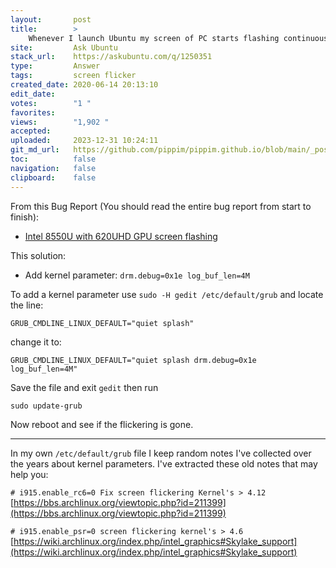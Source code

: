 ```yaml
---
layout:       post
title:        >
    Whenever I launch Ubuntu my screen of PC starts flashing continuously
site:         Ask Ubuntu
stack_url:    https://askubuntu.com/q/1250351
type:         Answer
tags:         screen flicker
created_date: 2020-06-14 20:13:10
edit_date:    
votes:        "1 "
favorites:    
views:        "1,902 "
accepted:     
uploaded:     2023-12-31 10:24:11
git_md_url:   https://github.com/pippim/pippim.github.io/blob/main/_posts/2020/2020-06-14-Whenever-I-launch-Ubuntu-my-screen-of-PC-starts-flashing-continuously.md
toc:          false
navigation:   false
clipboard:    false
---
```


From this Bug Report (You should read the entire bug report from start to finish):

- [Intel 8550U with 620UHD GPU screen flashing][1]

This solution:

- Add kernel parameter: `drm.debug=0x1e log_buf_len=4M`

To add a kernel parameter use `sudo -H gedit /etc/default/grub` and locate the line:

``` 
GRUB_CMDLINE_LINUX_DEFAULT="quiet splash"
```

change it to:

``` 
GRUB_CMDLINE_LINUX_DEFAULT="quiet splash drm.debug=0x1e log_buf_len=4M"
```

Save the file and exit `gedit` then run

``` 
sudo update-grub
```

Now reboot and see if the flickering is gone.


----------


In my own `/etc/default/grub` file I keep random notes I've collected over the years about kernel parameters. I've extracted these old notes that may help you:

`# i915.enable_rc6=0 Fix screen flickering Kernel's > 4.12` [https://bbs.archlinux.org/viewtopic.php?id=211399](https://bbs.archlinux.org/viewtopic.php?id=211399)

`# i915.enable_psr=0 screen flickering kernel's > 4.6` [https://wiki.archlinux.org/index.php/intel_graphics#Skylake_support](https://wiki.archlinux.org/index.php/intel_graphics#Skylake_support)


  [1]: https://gitlab.freedesktop.org/drm/intel/-/issues/166
